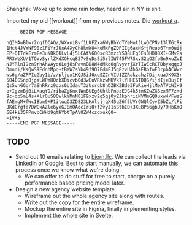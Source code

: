 Shanghai: Woke up to some rain today, heard air in NY is shit.

Imported my old [[workout]] from my previous notes. Did
[workout a](workout.html#workout-a).

```pgp
-----BEGIN PGP MESSAGE-----

hQIMAwBlwr2rqfDCAQ//WXxni8vf1LKFZxa6WyRhYoTYeMutJLwDCPNv13lT6tRx
1Hct4JVWNF90z1FiYrJUxA4XyCh8kmW84koMxPgZQPIIg6axNS+jReub6T+m0uij
EP+QITdkErmFe3uNBkQULvL4j5LCAtVG00xcR3mzcYSQ8LEg3Es0HD08XI+GMvBs
RR3WzXU/1TOVvSyrlZXdXGkcq837vSgDsSi5rlIW745FW7SxvS2qO2fpBn9xuZvI
NJYRlnI9zn9rhAhVAyq0Lej8sPavnBD8W4dMko0qRvyvrjXrTIwEcRCTDbyxqqqJ
Dmndi/KsQwS9EdnhMpq+tBaW7sYb49f9O7FdmFJ5g8zvUAhGaEBbfwE3rpbACWwr
ws6g/aZPPIqGby1b/z/pljqx1KQJSiJ0xqSZCnVIU1ZZRakzahz7DijxuaJK9X3r
5O4CG5npOjgaLWPmHOcbXDicvb0d3wEnVRkzwMUVk7lYHHE6TDQS/ijdIjeDujCf
Qs5vnGGor7aShRRrz9oxs0UIdauT3zUsrgb8nDZBKZBde3FuRieHjlMeATVcWIH9
b+IgzmBjBiLXaqYD/ribaZgKnx1WnBUEg6UhkbFnpzEJG4k5tmKZwZGSzxMF7z+d
9c+qb5mL4s+XlrOuS80wlkYMnN01F9xzv2q5gj0yZJkphriiNVMmGQ0uxw4/FwzS
fAEmgM+fWc1Bbm9XP1itwqO3ZD823LHAlcjjqX45qZ6f5bVrGWQlCyvZ5bZL/lPi
JKdGrgfe7DWCkAZle6yeGJBmOAqcIri0+f2vyJ1sSthID+3XuBPo6gbUy79HbKmO
6E4ki35FPmvcCWHd9gtHYbtTpAV0ZW4czdxukQ0=
=Iv+5
-----END PGP MESSAGE-----
```

## TODO

- Send out 10 emails relating to [bjorn.llc](https://bjorn.llc).
  We can collect the leads via Linkedin or Google. Best to start
  manually, we can automate this process once we know what we're
  doing.
  - We can offer to do stuff for free to start, charge on a
    purely performance based pricing model later.
- Design a new agency website template.
  - Wireframe out the whole agency site along with routes.
  - Write out the copy for the entire wireframe.
  - Mockup the entire site in Figma, finally implementing styles.
  - Implement the whole site in Svelte.
